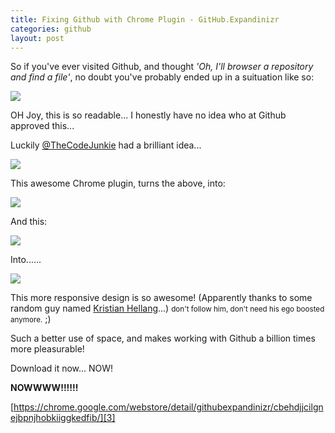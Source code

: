 ```yaml
---
title: Fixing Github with Chrome Plugin - GitHub.Expandinizr
categories: github
layout: post
---
```


So if you've ever visited Github, and thought *'Oh, I'll browser a repository and find a file'*, no doubt you've probably ended up in a suituation like so:

![][0]

OH Joy, this is so readable... I honestly have no idea who at Github approved this...

<!--excerpt-->

Luckily [@TheCodeJunkie][1] had a brilliant idea... 

![][2]

This awesome Chrome plugin, turns the above, into:

![][4]

And this:

![][5]

Into......

![][6]

This more responsive design is so awesome! (Apparently thanks to some random guy named [Kristian Hellang][7]...) <small>don't follow him, don't need his ego boosted anymore.</small> ;)

Such a better use of space, and makes working with Github a billion times more pleasurable!

Download it now... NOW!

**NOWWWW!!!!!!**

[https://chrome.google.com/webstore/detail/githubexpandinizr/cbehdjjcilgnejbpnjhobkiiggkedfib/][3]

[0]: /images/fixing-github-01.png
[1]: https://twitter.com/thecodejunkie
[2]: /images/fixing-github-02.png
[3]: https://chrome.google.com/webstore/detail/githubexpandinizr/cbehdjjcilgnejbpnjhobkiiggkedfib/
[4]: /images/fixing-github-03.png
[5]: /images/fixing-github-04.png
[6]: /images/fixing-github-05.png
[7]: https://twitter.com/khellang